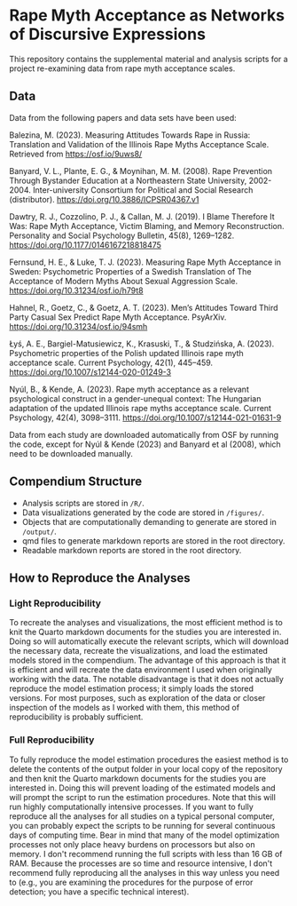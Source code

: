 # Rape Myth Acceptance as Networks of Discursive Expressions

This repository contains the supplemental material and analysis scripts for a
project re-examining data from rape myth acceptance scales.

## Data

Data from the following papers and data sets have been used:

Balezina, M. (2023). Measuring Attitudes Towards Rape in Russia: Translation and
Validation of the Illinois Rape Myths Acceptance Scale. Retrieved from
https://osf.io/9uws8/

Banyard, V. L., Plante, E. G., & Moynihan, M. M. (2008). Rape Prevention Through
Bystander Education at a Northeastern State University, 2002-2004.
Inter-university Consortium for Political and Social Research (distributor).
https://doi.org/10.3886/ICPSR04367.v1

Dawtry, R. J., Cozzolino, P. J., & Callan, M. J. (2019). I Blame Therefore It
Was: Rape Myth Acceptance, Victim Blaming, and Memory Reconstruction.
Personality and Social Psychology Bulletin, 45(8), 1269–1282.
https://doi.org/10.1177/0146167218818475

Fernsund, H. E., & Luke, T. J. (2023). Measuring Rape Myth Acceptance in Sweden:
Psychometric Properties of a Swedish Translation of The Acceptance of Modern
Myths About Sexual Aggression Scale. https://doi.org/10.31234/osf.io/h79t8

Hahnel, R., Goetz, C., & Goetz, A. T. (2023). Men’s Attitudes Toward Third Party
Casual Sex Predict Rape Myth Acceptance. PsyArXiv.
https://doi.org/10.31234/osf.io/94smh

Łyś, A. E., Bargiel-Matusiewicz, K., Krasuski, T., & Studzińska, A. (2023).
Psychometric properties of the Polish updated Illinois rape myth acceptance
scale. Current Psychology, 42(1), 445–459.
https://doi.org/10.1007/s12144-020-01249-3

Nyúl, B., & Kende, A. (2023). Rape myth acceptance as a relevant psychological
construct in a gender-unequal context: The Hungarian adaptation of the updated
Illinois rape myths acceptance scale. Current Psychology, 42(4), 3098–3111.
https://doi.org/10.1007/s12144-021-01631-9

Data from each study are downloaded automatically from OSF by running the code,
except for Nyúl & Kende (2023) and Banyard et al (2008), which need to be
downloaded manually.

## Compendium Structure

- Analysis scripts are stored in `/R/`.
- Data visualizations generated by the code are stored in `/figures/`.
- Objects that are computationally demanding to generate are stored in 
`/output/`.
- qmd files to generate markdown reports are stored in the root directory.
- Readable markdown reports are stored in the root directory.

## How to Reproduce the Analyses

### Light Reproducibility 

To recreate the analyses and visualizations, the most efficient method is to
knit the Quarto markdown documents for the studies you are interested in. Doing
so will automatically execute the relevant scripts, which will download the
necessary data, recreate the visualizations, and load the estimated models
stored in the compendium. The advantage of this approach is that it is efficient
and will recreate the data environment I used when originally working with the
data. The notable disadvantage is that it does not actually reproduce the model
estimation process; it simply loads the stored versions. For most purposes, such
as exploration of the data or closer inspection of the models as I worked with
them, this method of reproducibility is probably sufficient.

### Full Reproducibility

To fully reproduce the model estimation procedures the easiest method is to
delete the contents of the output folder in your local copy of the repository
and then knit the Quarto markdown documents for the studies you are interested
in. Doing this will prevent loading of the estimated models and will prompt the
script to run the estimation procedures. Note that this will run highly
computationally intensive processes. If you want to fully reproduce all the
analyses for all studies on a typical personal computer, you can probably expect
the scripts to be running for several continuous days of computing time. Bear in
mind that many of the model optimization processes not only place heavy burdens
on processors but also on memory. I don't recommend running the full scripts
with less than 16 GB of RAM. Because the processes are so time and resource
intensive, I don't recommend fully reproducing all the analyses in this way
unless you need to (e.g., you are examining the procedures for the purpose of
error detection; you have a specific technical interest).